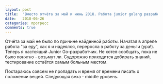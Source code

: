 ```yaml
---
layout: post
title:  "Вместо отчёта за май и июнь 2018. Работа junior golang разработчика получена."
date:   2018-06-26
categories: прогресс
comments: true
---
```

Отчёта за май не было по причине найденной работы. Начатая в апреле работа "за еду", как я и надеялся, переросла в работу за деньги (ура!).
Теперь я настоящий Junior Go-разработчик.
Не хотел сообщать, пока не было понятно - возьмут ли.
Судорожно приходится добирать знаний, тестирование остаётся самым больным местом.

Постараюсь совсем не пропадать и время от времени писать о положении вещей.
Следующая веха - middle уровень.